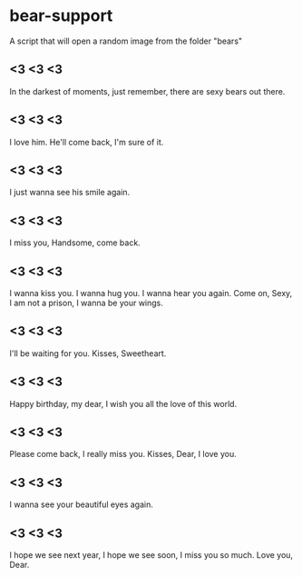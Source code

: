 # bear-support

A script that will open a random image from the folder "bears"

## <3 <3 <3

In the darkest of moments, just remember, there are sexy bears out there.

## <3 <3 <3

I love him. He'll come back, I'm sure of it.

## <3 <3 <3

I just wanna see his smile again.

## <3 <3 <3

I miss you, Handsome, come back.

## <3 <3 <3

I wanna kiss you. I wanna hug you. I wanna hear you again. Come on, Sexy, I am not a prison, I wanna be your wings.

## <3 <3 <3

I'll be waiting for you. Kisses, Sweetheart.

## <3 <3 <3

Happy birthday, my dear, I wish you all the love of this world.

## <3 <3 <3

Please come back, I really miss you. Kisses, Dear, I love you.

## <3 <3 <3

I wanna see your beautiful eyes again.

## <3 <3 <3

I hope we see next year, I hope we see soon, I miss you so much. Love you, Dear.
